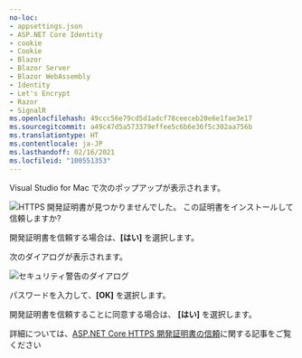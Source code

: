 ```yaml
---
no-loc:
- appsettings.json
- ASP.NET Core Identity
- cookie
- Cookie
- Blazor
- Blazor Server
- Blazor WebAssembly
- Identity
- Let's Encrypt
- Razor
- SignalR
ms.openlocfilehash: 49ccc56e79cd5d1adcf78ceeceb20e6e1fae3e17
ms.sourcegitcommit: a49c47d5a573379effee5c6b6e36f5c302aa756b
ms.translationtype: HT
ms.contentlocale: ja-JP
ms.lasthandoff: 02/16/2021
ms.locfileid: "100551353"
---
```

Visual Studio for Mac で次のポップアップが表示されます。

![HTTPS 開発証明書が見つかりませんでした。 この証明書をインストールして信頼しますか?](~/getting-started/_static/trustCertMac.png)

開発証明書を信頼する場合は、**[はい]** を選択します。

次のダイアログが表示されます。

![セキュリティ警告のダイアログ](~/getting-started/_static/certMac.png)

パスワードを入力して、**[OK]** を選択します。

開発証明書を信頼することに同意する場合は、 **[はい]** を選択します。

詳細については、[ASP.NET Core HTTPS 開発証明書の信頼](xref:security/enforcing-ssl#trust-the-aspnet-core-https-development-certificate-on-windows-and-macos)に関する記事をご覧ください